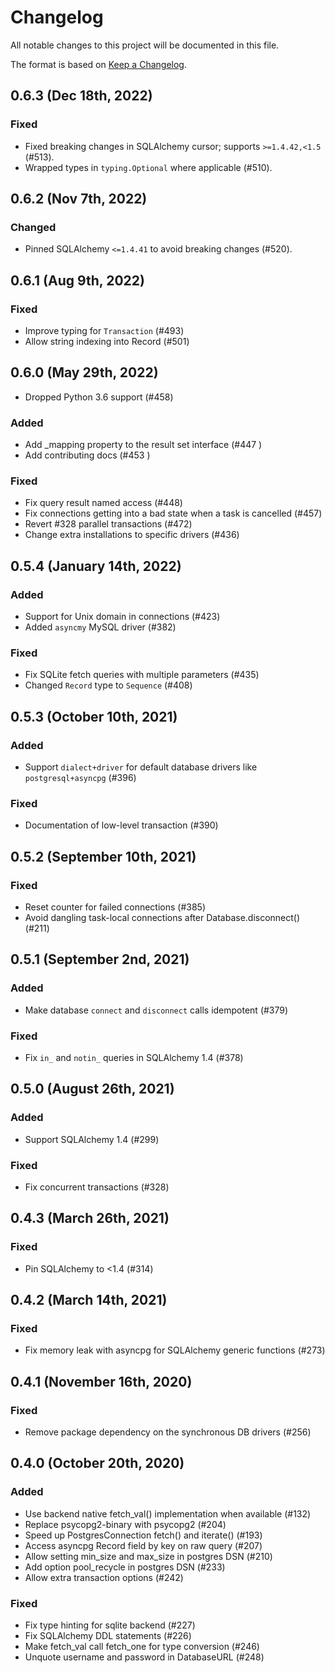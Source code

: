 # Changelog

All notable changes to this project will be documented in this file.

The format is based on [Keep a Changelog](https://keepachangelog.com/en/1.0.0/).

## 0.6.3 (Dec 18th, 2022)

### Fixed

* Fixed breaking changes in SQLAlchemy cursor; supports `>=1.4.42,<1.5` (#513).
* Wrapped types in `typing.Optional` where applicable (#510).

## 0.6.2 (Nov 7th, 2022)

### Changed

* Pinned SQLAlchemy `<=1.4.41` to avoid breaking changes (#520).

## 0.6.1 (Aug 9th, 2022)

### Fixed

* Improve typing for `Transaction` (#493)
* Allow string indexing into Record (#501)

## 0.6.0 (May 29th, 2022)

* Dropped Python 3.6 support (#458)

### Added

* Add _mapping property to the result set interface (#447 )
* Add contributing docs (#453 )

### Fixed

* Fix query result named access (#448)
* Fix connections getting into a bad state when a task is cancelled (#457)
* Revert #328 parallel transactions (#472)
* Change extra installations to specific drivers (#436)

## 0.5.4 (January 14th, 2022)

### Added

* Support for Unix domain in connections (#423)
* Added `asyncmy` MySQL driver (#382)

### Fixed

* Fix SQLite fetch queries with multiple parameters (#435)
* Changed `Record` type to `Sequence` (#408)

## 0.5.3 (October 10th, 2021)

### Added

* Support `dialect+driver` for default database drivers like `postgresql+asyncpg` (#396)

### Fixed

* Documentation of low-level transaction (#390)

## 0.5.2 (September 10th, 2021)

### Fixed

* Reset counter for failed connections (#385)
* Avoid dangling task-local connections after Database.disconnect() (#211)

## 0.5.1 (September 2nd, 2021)

### Added

* Make database `connect` and `disconnect` calls idempotent (#379)

### Fixed

* Fix `in_` and `notin_` queries in SQLAlchemy 1.4 (#378)

## 0.5.0 (August 26th, 2021)

### Added
* Support SQLAlchemy 1.4 (#299)

### Fixed

* Fix concurrent transactions (#328)

## 0.4.3 (March 26th, 2021)

### Fixed

* Pin SQLAlchemy to <1.4 (#314)

## 0.4.2 (March 14th, 2021)

### Fixed

* Fix memory leak with asyncpg for SQLAlchemy generic functions (#273)

## 0.4.1 (November 16th, 2020)

### Fixed

* Remove package dependency on the synchronous DB drivers (#256)

## 0.4.0 (October 20th, 2020)

### Added

* Use backend native fetch_val() implementation when available (#132)
* Replace psycopg2-binary with psycopg2 (#204)
* Speed up PostgresConnection fetch() and iterate() (#193)
* Access asyncpg Record field by key on raw query (#207)
* Allow setting min_size and max_size in postgres DSN (#210)
* Add option pool_recycle in postgres DSN (#233)
* Allow extra transaction options (#242)

### Fixed

* Fix type hinting for sqlite backend (#227)
* Fix SQLAlchemy DDL statements (#226)
* Make fetch_val call fetch_one for type conversion (#246)
* Unquote username and password in DatabaseURL (#248)
